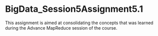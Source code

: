 # BigData_Session5Assignment5.1
This assignment is aimed at consolidating the concepts that was learned during the Advance MapReduce session of the course.
